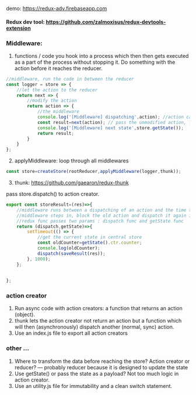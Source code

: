 demo: https://redux-adv.firebaseapp.com

#### Redux dev tool:  https://github.com/zalmoxisus/redux-devtools-extension
### Middleware: 
1. functions / code you hook into a process which then then gets executed as a part of the process without stopping it. Do something with the action before it reaches the reducer.
```javascript
//middleware, run the code in between the reducer
const logger = store => {
    //let the action to the reducer
    return next => {
        //modify the action
        return action => {
            //the middleware
            console.log('[Middleware] dispatching',action); //action can be changed here
            const result=next(action); // pass the unmodified action, let the action continue to the reducer
            console.log('[Middleware] next state',store.getState());
            return result;
        }
    }
};
```
2. applyMiddleware: loop through all middlewares

```javascript
const store=createStore(rootReducer,applyMiddleware(logger,thunk));
```

3.  thunk: https://github.com/gaearon/redux-thunk

pass store.dispatch() to action creator.

```javascript
export const storeResult=(res)=>{
    //middleware runs between a dispatching of an action and the time the action reaches the producer
    //middleware steps in, block the old action and dispatch it again in the future
    //redux func passes two params : dispatch func and getState func
    return (dispatch,getState)=>{
        setTimeout(() => {
            //get the current state in central store
            const oldCounter=getState().ctr.counter;
            console.log(oldCounter);
            dispatch(saveResult(res));
        }, 1000);
    };
    
    
};
```

### action creator
1. Run async code with action creators: a function that returns an action (object). 
2. thunk lets the action creator not return an action but a function which will then (asynchronously) dispatch another (normal, sync) action.
3. Use an index.js file to export all action creators

### other ...
1. Where to transform the data before reaching the store? Action creator or reducer? — probably reducer because it is designed to update the state
2. Use getState() or pass the state as a payload? Not too much logic in action creator.
3. Use an utility.js file for immutability and a clean switch statement.

